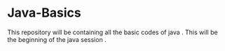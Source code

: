 # Java-Basics
This repository will be containing all the basic codes of java . This will be the beginning of the java session . 
